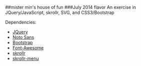 ##mister min's house of fun
###July 2014 flavor
An exercise in JQuery/JavaScript, skrollr, SVG, and CSS3/Bootstrap

Dependencies:
* [JQuery](http://jquery.com/)
* [Noto Sans](https://www.google.com/fonts/specimen/Noto+Sans)
* [Bootstrap](http://getbootstrap.com/)
* [Font-Awesome](http://fortawesome.github.io/Font-Awesome/)
* [skrollr](https://github.com/Prinzhorn/skrollr)
* [skrollr-menu](https://github.com/Prinzhorn/skrollr-menu)